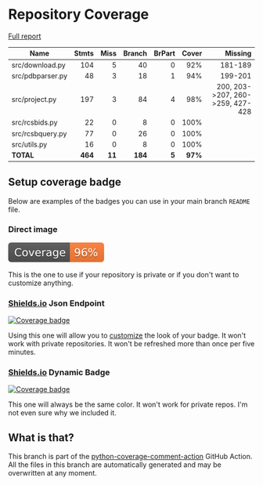 # Repository Coverage

[Full report](https://htmlpreview.github.io/?https://github.com/iacopy/RCSB-Sync/blob/python-coverage-comment-action-data/htmlcov/index.html)

| Name             |    Stmts |     Miss |   Branch |   BrPart |   Cover |   Missing |
|----------------- | -------: | -------: | -------: | -------: | ------: | --------: |
| src/download.py  |      104 |        5 |       40 |        0 |     92% |   181-189 |
| src/pdbparser.py |       48 |        3 |       18 |        1 |     94% |   199-201 |
| src/project.py   |      197 |        3 |       84 |        4 |     98% |200, 203->207, 260->259, 427-428 |
| src/rcsbids.py   |       22 |        0 |        8 |        0 |    100% |           |
| src/rcsbquery.py |       77 |        0 |       26 |        0 |    100% |           |
| src/utils.py     |       16 |        0 |        8 |        0 |    100% |           |
|        **TOTAL** |  **464** |   **11** |  **184** |    **5** | **97%** |           |


## Setup coverage badge

Below are examples of the badges you can use in your main branch `README` file.

### Direct image

[![Coverage badge](https://raw.githubusercontent.com/iacopy/RCSB-Sync/python-coverage-comment-action-data/badge.svg)](https://htmlpreview.github.io/?https://github.com/iacopy/RCSB-Sync/blob/python-coverage-comment-action-data/htmlcov/index.html)

This is the one to use if your repository is private or if you don't want to customize anything.

### [Shields.io](https://shields.io) Json Endpoint

[![Coverage badge](https://img.shields.io/endpoint?url=https://raw.githubusercontent.com/iacopy/RCSB-Sync/python-coverage-comment-action-data/endpoint.json)](https://htmlpreview.github.io/?https://github.com/iacopy/RCSB-Sync/blob/python-coverage-comment-action-data/htmlcov/index.html)

Using this one will allow you to [customize](https://shields.io/endpoint) the look of your badge.
It won't work with private repositories. It won't be refreshed more than once per five minutes.

### [Shields.io](https://shields.io) Dynamic Badge

[![Coverage badge](https://img.shields.io/badge/dynamic/json?color=brightgreen&label=coverage&query=%24.message&url=https%3A%2F%2Fraw.githubusercontent.com%2Fiacopy%2FRCSB-Sync%2Fpython-coverage-comment-action-data%2Fendpoint.json)](https://htmlpreview.github.io/?https://github.com/iacopy/RCSB-Sync/blob/python-coverage-comment-action-data/htmlcov/index.html)

This one will always be the same color. It won't work for private repos. I'm not even sure why we included it.

## What is that?

This branch is part of the
[python-coverage-comment-action](https://github.com/marketplace/actions/python-coverage-comment)
GitHub Action. All the files in this branch are automatically generated and may be
overwritten at any moment.